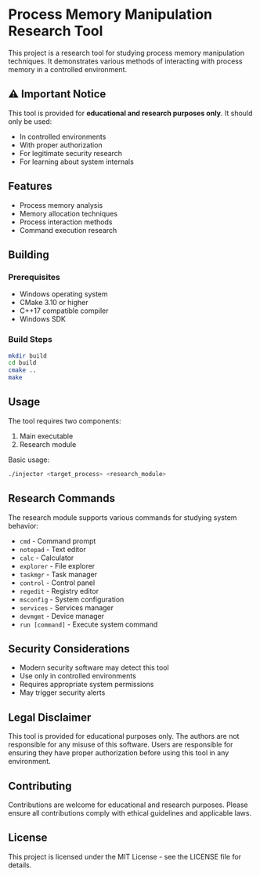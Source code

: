 # Process Memory Manipulation Research Tool

This project is a research tool for studying process memory manipulation techniques. It demonstrates various methods of interacting with process memory in a controlled environment.

## ⚠️ Important Notice

This tool is provided for **educational and research purposes only**. It should only be used:
- In controlled environments
- With proper authorization
- For legitimate security research
- For learning about system internals

## Features

- Process memory analysis
- Memory allocation techniques
- Process interaction methods
- Command execution research

## Building

### Prerequisites
- Windows operating system
- CMake 3.10 or higher
- C++17 compatible compiler
- Windows SDK

### Build Steps
```bash
mkdir build
cd build
cmake ..
make
```

## Usage

The tool requires two components:

1. Main executable
2. Research module

Basic usage:
```bash
./injector <target_process> <research_module>
```

## Research Commands

The research module supports various commands for studying system behavior:

- `cmd` - Command prompt
- `notepad` - Text editor
- `calc` - Calculator
- `explorer` - File explorer
- `taskmgr` - Task manager
- `control` - Control panel
- `regedit` - Registry editor
- `msconfig` - System configuration
- `services` - Services manager
- `devmgmt` - Device manager
- `run [command]` - Execute system command

## Security Considerations

- Modern security software may detect this tool
- Use only in controlled environments
- Requires appropriate system permissions
- May trigger security alerts

## Legal Disclaimer

This tool is provided for educational purposes only. The authors are not responsible for any misuse of this software. Users are responsible for ensuring they have proper authorization before using this tool in any environment.

## Contributing

Contributions are welcome for educational and research purposes. Please ensure all contributions comply with ethical guidelines and applicable laws.

## License

This project is licensed under the MIT License - see the LICENSE file for details. 